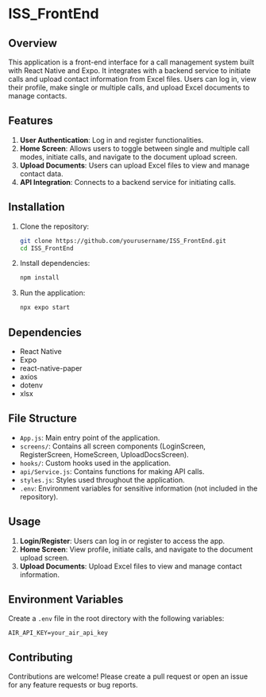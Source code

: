
# ISS_FrontEnd

## Overview
This application is a front-end interface for a call management system built with React Native and Expo. It integrates with a backend service to initiate calls and upload contact information from Excel files. Users can log in, view their profile, make single or multiple calls, and upload Excel documents to manage contacts.

## Features
1. **User Authentication**: Log in and register functionalities.
2. **Home Screen**: Allows users to toggle between single and multiple call modes, initiate calls, and navigate to the document upload screen.
3. **Upload Documents**: Users can upload Excel files to view and manage contact data.
4. **API Integration**: Connects to a backend service for initiating calls.

## Installation
1. Clone the repository:
   ```bash
   git clone https://github.com/yourusername/ISS_FrontEnd.git
   cd ISS_FrontEnd
   ```
2. Install dependencies:
   ```bash
   npm install
   ```
3. Run the application:
   ```bash
   npx expo start
   ```

## Dependencies
- React Native
- Expo
- react-native-paper
- axios
- dotenv
- xlsx

## File Structure
- `App.js`: Main entry point of the application.
- `screens/`: Contains all screen components (LoginScreen, RegisterScreen, HomeScreen, UploadDocsScreen).
- `hooks/`: Custom hooks used in the application.
- `api/Service.js`: Contains functions for making API calls.
- `styles.js`: Styles used throughout the application.
- `.env`: Environment variables for sensitive information (not included in the repository).

## Usage
1. **Login/Register**: Users can log in or register to access the app.
2. **Home Screen**: View profile, initiate calls, and navigate to the document upload screen.
3. **Upload Documents**: Upload Excel files to view and manage contact information.

## Environment Variables
Create a `.env` file in the root directory with the following variables:
```
AIR_API_KEY=your_air_api_key
```

## Contributing
Contributions are welcome! Please create a pull request or open an issue for any feature requests or bug reports.

